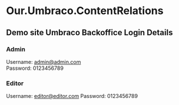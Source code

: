 # Our.Umbraco.ContentRelations

## Demo site Umbraco Backoffice Login Details

### Admin
Username: admin@admin.com   
Password: 0123456789

### Editor  
Username: editor@editor.com
Password: 0123456789

